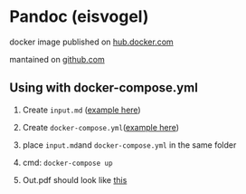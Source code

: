 # Pandoc (eisvogel)

docker image published on [hub.docker.com](https://hub.docker.com/repository/docker/patrikfejda/pandoc)

mantained on [github.com](https://github.com/patrikfejda/pandoc)

## Using with docker-compose.yml

1. Create `input.md` ([example here](https://github.com/patrikfejda/pandoc/blob/main/template/input.md))

2. Create `docker-compose.yml`([example here](https://github.com/patrikfejda/pandoc/blob/main/template/docker-compose.yml))

3. place `input.md`and `docker-compose.yml` in the same folder

4. cmd: `docker-compose up`

5. Out.pdf should look like [this](https://github.com/patrikfejda/pandoc/blob/main/template/output.pdf)

